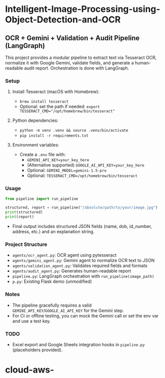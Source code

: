 # Intelligent-Image-Processing-using-Object-Detection-and-OCR

## OCR + Gemini + Validation + Audit Pipeline (LangGraph)

This project provides a modular pipeline to extract text via Tesseract OCR, normalize it with Google Gemini, validate fields, and generate a human-readable audit report. Orchestration is done with LangGraph.

### Setup
1. Install Tesseract (macOS with Homebrew):
   - `brew install tesseract`
   - Optional: set the path if needed: `export TESSERACT_CMD="/opt/homebrew/bin/tesseract"`

2. Python dependencies:
   - `python -m venv .venv && source .venv/bin/activate`
   - `pip install -r requirements.txt`

3. Environment variables:
   - Create a `.env` file with:
     - `GEMINI_API_KEY=your_key_here`
     - (Alternative supported) `GOOGLE_AI_API_KEY=your_key_here`
     - Optional: `GEMINI_MODEL=gemini-1.5-pro`
     - Optional: `TESSERACT_CMD=/opt/homebrew/bin/tesseract`

### Usage
```python
from pipeline import run_pipeline

structured, report = run_pipeline("/absolute/path/to/your/image.jpg")
print(structured)
print(report)
```

- Final output includes structured JSON fields (name, dob, id_number, address, etc.) and an explanation string.

### Project Structure
- `agents/ocr_agent.py`: OCR agent using pytesseract
- `agents/gemini_agent.py`: Gemini agent to normalize OCR text to JSON
- `agents/validation_agent.py`: Validates required fields and formats
- `agents/audit_agent.py`: Generates human-readable report
- `pipeline.py`: LangGraph orchestration with `run_pipeline(image_path)`
- `p.py`: Existing Flask demo (unmodified)

### Notes
- The pipeline gracefully requires a valid `GEMINI_API_KEY`/`GOOGLE_AI_API_KEY` for the Gemini step.
- For CI or offline testing, you can mock the Gemini call or set the env var and use a test key.

### TODO
- Excel export and Google Sheets integration hooks in `pipeline.py` (placeholders provided).
# cloud-aws-
